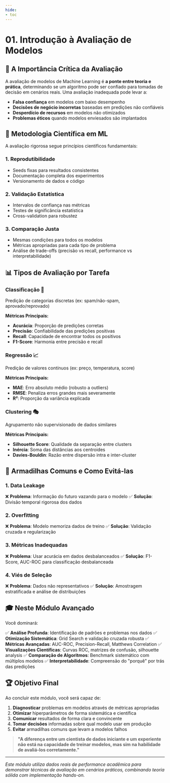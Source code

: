 ```yaml
---
hide:
- toc
---
```


# 01. Introdução à Avaliação de Modelos

## 🎯 A Importância Crítica da Avaliação

A avaliação de modelos de Machine Learning é **a ponte entre teoria e prática**, determinando se um algoritmo pode ser confiado para tomadas de decisão em cenários reais. Uma avaliação inadequada pode levar a:

- **Falsa confiança** em modelos com baixo desempenho
- **Decisões de negócio incorretas** baseadas em predições não confiáveis
- **Desperdício de recursos** em modelos não otimizados
- **Problemas éticos** quando modelos enviesados são implantados

## 🔬 Metodologia Científica em ML

A avaliação rigorosa segue princípios científicos fundamentais:

### **1. Reprodutibilidade**
- Seeds fixas para resultados consistentes
- Documentação completa dos experimentos
- Versionamento de dados e código

### **2. Validação Estatística**
- Intervalos de confiança nas métricas
- Testes de significância estatística
- Cross-validation para robustez

### **3. Comparação Justa**
- Mesmas condições para todos os modelos
- Métricas apropriadas para cada tipo de problema
- Análise de trade-offs (precisão vs recall, performance vs interpretabilidade)

## 📊 Tipos de Avaliação por Tarefa

### **Classificação** 🎯
Predição de categorias discretas (ex: spam/não-spam, aprovado/reprovado)

**Métricas Principais:**
- **Acurácia**: Proporção de predições corretas
- **Precisão**: Confiabilidade das predições positivas
- **Recall**: Capacidade de encontrar todos os positivos
- **F1-Score**: Harmonia entre precisão e recall

### **Regressão** 📈
Predição de valores contínuos (ex: preço, temperatura, score)

**Métricas Principais:**
- **MAE**: Erro absoluto médio (robusto a outliers)
- **RMSE**: Penaliza erros grandes mais severamente
- **R²**: Proporção da variância explicada

### **Clustering** 🎭
Agrupamento não supervisionado de dados similares

**Métricas Principais:**
- **Silhouette Score**: Qualidade da separação entre clusters
- **Inércia**: Soma das distâncias aos centroides
- **Davies-Bouldin**: Razão entre dispersão intra e inter-cluster

## 🚨 Armadilhas Comuns e Como Evitá-las

### **1. Data Leakage**
❌ **Problema**: Informação do futuro vazando para o modelo
✅ **Solução**: Divisão temporal rigorosa dos dados

### **2. Overfitting**
❌ **Problema**: Modelo memoriza dados de treino
✅ **Solução**: Validação cruzada e regularização

### **3. Métricas Inadequadas**
❌ **Problema**: Usar acurácia em dados desbalanceados
✅ **Solução**: F1-Score, AUC-ROC para classificação desbalanceada

### **4. Viés de Seleção**
❌ **Problema**: Dados não representativos
✅ **Solução**: Amostragem estratificada e análise de distribuições

## 🎓 Neste Módulo Avançado

Você dominará:

✅ **Análise Profunda**: Identificação de padrões e problemas nos dados
✅ **Otimização Sistemática**: Grid Search e validação cruzada robusta
✅ **Métricas Avançadas**: AUC-ROC, Precision-Recall, Matthews Correlation
✅ **Visualizações Científicas**: Curvas ROC, matrizes de confusão, silhouette analysis
✅ **Comparação de Algoritmos**: Benchmark sistemático com múltiplos modelos
✅ **Interpretabilidade**: Compreensão do "porquê" por trás das predições

## 🏆 Objetivo Final

Ao concluir este módulo, você será capaz de:

1. **Diagnosticar** problemas em modelos através de métricas apropriadas
2. **Otimizar** hiperparâmetros de forma sistemática e científica
3. **Comunicar** resultados de forma clara e convincente
4. **Tomar decisões** informadas sobre qual modelo usar em produção
5. **Evitar** armadilhas comuns que levam a modelos falhos

> **"A diferença entre um cientista de dados iniciante e um experiente não está na capacidade de treinar modelos, mas sim na habilidade de avaliá-los corretamente."**

---

*Este módulo utiliza dados reais de performance acadêmica para demonstrar técnicas de avaliação em cenários práticos, combinando teoria sólida com implementação hands-on.*